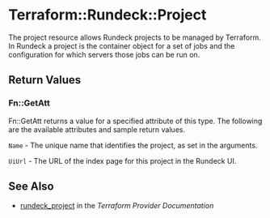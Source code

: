 # Terraform::Rundeck::Project

The project resource allows Rundeck projects to be managed by Terraform. In Rundeck a project
is the container object for a set of jobs and the configuration for which servers those jobs
can be run on.

## Return Values

### Fn::GetAtt

Fn::GetAtt returns a value for a specified attribute of this type. The following are the available attributes and sample return values.

`Name` - The unique name that identifies the project, as set in the arguments.

`UiUrl` - The URL of the index page for this project in the Rundeck UI.

## See Also

* [rundeck_project](https://www.terraform.io/docs/providers/rundeck/r/project.html) in the _Terraform Provider Documentation_